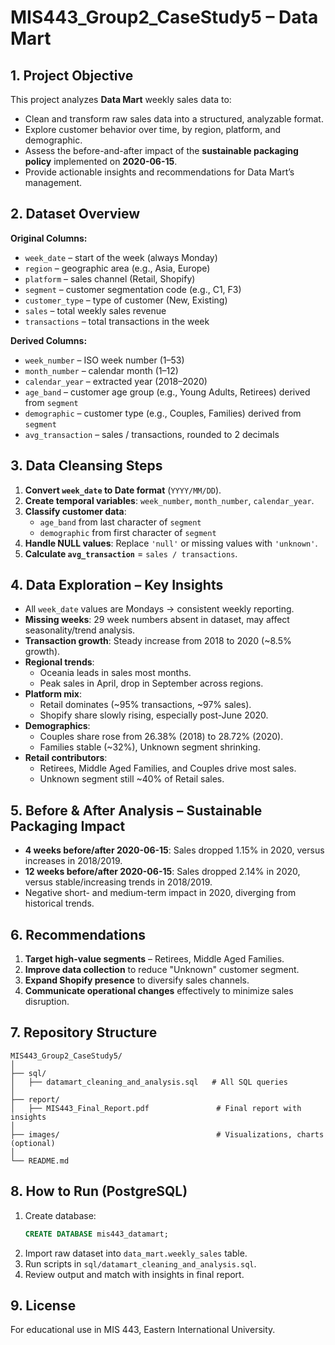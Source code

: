 # MIS443_Group2_CaseStudy5 – Data Mart

## 1. Project Objective
This project analyzes **Data Mart** weekly sales data to:
- Clean and transform raw sales data into a structured, analyzable format.
- Explore customer behavior over time, by region, platform, and demographic.
- Assess the before-and-after impact of the **sustainable packaging policy** implemented on **2020-06-15**.
- Provide actionable insights and recommendations for Data Mart’s management.

## 2. Dataset Overview
**Original Columns:**
- `week_date` – start of the week (always Monday)
- `region` – geographic area (e.g., Asia, Europe)
- `platform` – sales channel (Retail, Shopify)
- `segment` – customer segmentation code (e.g., C1, F3)
- `customer_type` – type of customer (New, Existing)
- `sales` – total weekly sales revenue
- `transactions` – total transactions in the week

**Derived Columns:**
- `week_number` – ISO week number (1–53)
- `month_number` – calendar month (1–12)
- `calendar_year` – extracted year (2018–2020)
- `age_band` – customer age group (e.g., Young Adults, Retirees) derived from `segment`
- `demographic` – customer type (e.g., Couples, Families) derived from `segment`
- `avg_transaction` – sales / transactions, rounded to 2 decimals

## 3. Data Cleansing Steps
1. **Convert `week_date` to Date format** (`YYYY/MM/DD`).
2. **Create temporal variables**: `week_number`, `month_number`, `calendar_year`.
3. **Classify customer data**:
   - `age_band` from last character of `segment`
   - `demographic` from first character of `segment`
4. **Handle NULL values**: Replace `'null'` or missing values with `'unknown'`.
5. **Calculate `avg_transaction`** = `sales / transactions`.

## 4. Data Exploration – Key Insights
- All `week_date` values are Mondays → consistent weekly reporting.
- **Missing weeks**: 29 week numbers absent in dataset, may affect seasonality/trend analysis.
- **Transaction growth**: Steady increase from 2018 to 2020 (~8.5% growth).
- **Regional trends**:
  - Oceania leads in sales most months.
  - Peak sales in April, drop in September across regions.
- **Platform mix**:
  - Retail dominates (~95% transactions, ~97% sales).
  - Shopify share slowly rising, especially post-June 2020.
- **Demographics**:
  - Couples share rose from 26.38% (2018) to 28.72% (2020).
  - Families stable (~32%), Unknown segment shrinking.
- **Retail contributors**:
  - Retirees, Middle Aged Families, and Couples drive most sales.
  - Unknown segment still ~40% of Retail sales.

## 5. Before & After Analysis – Sustainable Packaging Impact
- **4 weeks before/after 2020-06-15**: Sales dropped 1.15% in 2020, versus increases in 2018/2019.
- **12 weeks before/after 2020-06-15**: Sales dropped 2.14% in 2020, versus stable/increasing trends in 2018/2019.
- Negative short- and medium-term impact in 2020, diverging from historical trends.

## 6. Recommendations
1. **Target high-value segments** – Retirees, Middle Aged Families.
2. **Improve data collection** to reduce "Unknown" customer segment.
3. **Expand Shopify presence** to diversify sales channels.
4. **Communicate operational changes** effectively to minimize sales disruption.

## 7. Repository Structure
```
MIS443_Group2_CaseStudy5/
│
├── sql/
│   ├── datamart_cleaning_and_analysis.sql   # All SQL queries
│
├── report/
│   ├── MIS443_Final_Report.pdf               # Final report with insights
│
├── images/                                   # Visualizations, charts (optional)
│
└── README.md
```

## 8. How to Run (PostgreSQL)
1. Create database:  
   ```sql
   CREATE DATABASE mis443_datamart;
   ```
2. Import raw dataset into `data_mart.weekly_sales` table.
3. Run scripts in `sql/datamart_cleaning_and_analysis.sql`.
4. Review output and match with insights in final report.


## 9. License
For educational use in MIS 443, Eastern International University.
